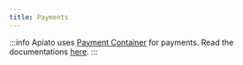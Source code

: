 ```yaml
---
title: Payments
---
```


:::info
Apiato uses [Payment Container](https://github.com/apiato/payment-container) for payments. Read the documentations [here](https://github.com/apiato/payment-container/blob/master/README.md).
:::
